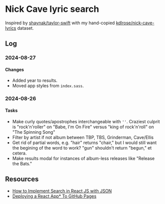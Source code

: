 # Nick Cave lyric search

Inspired by [shaynak/taylor-swift](https://github.com/shaynak/taylor-swift) with my hand-copied [kdlrose/nick-cave-lyrics](https://github.com/kdlrose/nick-cave-lyrics) dataset.

## Log

### 2024-08-27

#### Changes

- Added year to results.
- Moved app styles from `index.sass`.

### 2024-08-26

#### Tasks

- Make curly quotes/apostrophes interchangeable with `''`. Craziest culprit is
    "rock'n'roller" on "Babe, I'm On Fire" versus "king of rock'n'roll" on "The
    Spinning Song"
- Filter by artist if not album between TBP, TBS, Grinderman, Cave/Ellis
- Get rid of partial words, e.g. "hair" returns "chair," but I would still want
    the begining of the word to work? "gun" shouldn't return "begun," et cetera.
- Make results modal for instances of album-less releases like "Release the Bats."

## Resources

- [How to Implement Search in React JS with JSON](https://codedec.com/tutorials/how-to-implement-search-in-react-js-with-json/)
- [Deploying a React App* To GitHub Pages](https://github.com/gitname/react-gh-pages)
